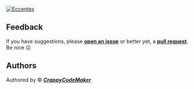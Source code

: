 [![Eccentex](https://github.com/CrappyCodeMaker/ECCENTEX-KNOWLEGE/blob/main/Content/IMG/StartPage.png?raw=true)](https://github.com/CrappyCodeMaker/ECCENTEX-KNOWLEGE/tree/main/Content/0%20Topics/Topics.md)

## Feedback

If you have suggestions, please **[open an issue](https://github.com/CrappyCodeMaker/CCM-Theme/issues)** or better yet, a **[pull request](https://github.com/CrappyCodeMaker/CCM-Theme/pulls)**. Be nice 😉

## Authors

Authored by © _**[CrappyCodeMaker](https://github.com/CrappyCodeMaker)**_
